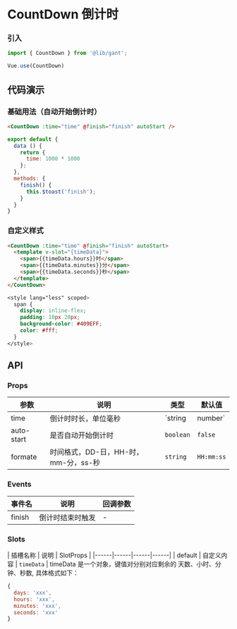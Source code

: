# CountDown 倒计时

### 引入
``` javascript
import { CountDown } from '@lib/gant';

Vue.use(CountDown)
```

## 代码演示

### 基础用法（自动开始倒计时）

```html
<CountDown :time="time" @finish="finish" autoStart />
```

```javascript
export default {
  data () {
    return {
      time: 1000 * 1000
    };
  },
  methods: {
    finish() {
      this.$toast('finish');
    }
  }
}
```

### 自定义样式

```html
<CountDown :time="time" @finish="finish" autoStart>
  <template v-slot="{timeData}">
    <span>{{timeData.hours}}时</span>
    <span>{{timeData.minutes}}分</span>
    <span>{{timeData.seconds}}秒</span>
  </template>
</CountDown>
```

```css
<style lang="less" scoped>
  span {
    display: inline-flex;
    padding: 10px 20px;
    background-color: #409EFF;
    color: #fff;
  }
</style>
```


## API

### Props

| 参数 | 说明 | 类型 | 默认值 |
|------|------|------|------|
| time | 倒计时时长，单位毫秒 | `string | number` | `-` |
| auto-start | 是否自动开始倒计时	 | `boolean` | `false` |
| formate | 时间格式，DD-日，HH-时，mm-分，ss-秒 | `string` | `HH:mm:ss` |


### Events

| 事件名 | 说明 | 回调参数 |
|------|------|------|
| finish | 倒计时结束时触发	 | - |


### Slots

| 插槽名称 | 说明 | SlotProps |
|------|------|------|------|
| default | 自定义内容 | `timeData` |
timeData 是一个对象，键值对分别对应剩余的 天数、小时、分钟、秒数, 具体格式如下：
```javascript
{
  days: 'xxx',
  hours: 'xxx', 
  minutes: 'xxx', 
  seconds: 'xxx'
}
```